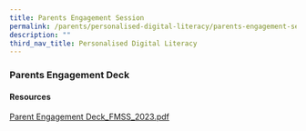 ```yaml
---
title: Parents Engagement Session
permalink: /parents/personalised-digital-literacy/parents-engagement-session/
description: ""
third_nav_title: Personalised Digital Literacy
---
```

### Parents Engagement Deck

#### Resources


[Parent Engagement Deck_FMSS_2023.pdf](/files/Parents/PDLP/2023/Parent%20Engagement%20Deck_FMSS_2023.pdf)
